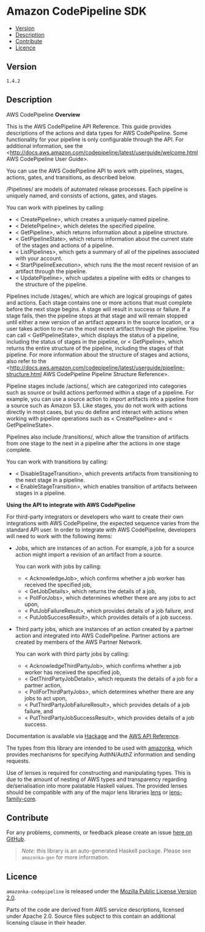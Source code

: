 # Amazon CodePipeline SDK

* [Version](#version)
* [Description](#description)
* [Contribute](#contribute)
* [Licence](#licence)


## Version

`1.4.2`


## Description

AWS CodePipeline __Overview__

This is the AWS CodePipeline API Reference. This guide provides
descriptions of the actions and data types for AWS CodePipeline. Some
functionality for your pipeline is only configurable through the API.
For additional information, see the
<http://docs.aws.amazon.com/codepipeline/latest/userguide/welcome.html AWS CodePipeline User Guide>.

You can use the AWS CodePipeline API to work with pipelines, stages,
actions, gates, and transitions, as described below.

/Pipelines/ are models of automated release processes. Each pipeline is
uniquely named, and consists of actions, gates, and stages.

You can work with pipelines by calling:

-   < CreatePipeline>, which creates a uniquely-named pipeline.
-   < DeletePipeline>, which deletes the specified pipeline.
-   < GetPipeline>, which returns information about a pipeline
    structure.
-   < GetPipelineState>, which returns information about the current
    state of the stages and actions of a pipeline.
-   < ListPipelines>, which gets a summary of all of the pipelines
    associated with your account.
-   < StartPipelineExecution>, which runs the the most recent revision
    of an artifact through the pipeline.
-   < UpdatePipeline>, which updates a pipeline with edits or changes to
    the structure of the pipeline.

Pipelines include /stages/, which are which are logical groupings of
gates and actions. Each stage contains one or more actions that must
complete before the next stage begins. A stage will result in success or
failure. If a stage fails, then the pipeline stops at that stage and
will remain stopped until either a new version of an artifact appears in
the source location, or a user takes action to re-run the most recent
artifact through the pipeline. You can call < GetPipelineState>, which
displays the status of a pipeline, including the status of stages in the
pipeline, or < GetPipeline>, which returns the entire structure of the
pipeline, including the stages of that pipeline. For more information
about the structure of stages and actions, also refer to the
<http://docs.aws.amazon.com/codepipeline/latest/userguide/pipeline-structure.html AWS CodePipeline Pipeline Structure Reference>.

Pipeline stages include /actions/, which are categorized into categories
such as source or build actions performed within a stage of a pipeline.
For example, you can use a source action to import artifacts into a
pipeline from a source such as Amazon S3. Like stages, you do not work
with actions directly in most cases, but you do define and interact with
actions when working with pipeline operations such as < CreatePipeline>
and < GetPipelineState>.

Pipelines also include /transitions/, which allow the transition of
artifacts from one stage to the next in a pipeline after the actions in
one stage complete.

You can work with transitions by calling:

-   < DisableStageTransition>, which prevents artifacts from
    transitioning to the next stage in a pipeline.
-   < EnableStageTransition>, which enables transition of artifacts
    between stages in a pipeline.

__Using the API to integrate with AWS CodePipeline__

For third-party integrators or developers who want to create their own
integrations with AWS CodePipeline, the expected sequence varies from
the standard API user. In order to integrate with AWS CodePipeline,
developers will need to work with the following items:

-   Jobs, which are instances of an action. For example, a job for a
    source action might import a revision of an artifact from a source.

    You can work with jobs by calling:

    -   < AcknowledgeJob>, which confirms whether a job worker has
        received the specified job,
    -   < GetJobDetails>, which returns the details of a job,
    -   < PollForJobs>, which determines whether there are any jobs to
        act upon,
    -   < PutJobFailureResult>, which provides details of a job failure,
        and
    -   < PutJobSuccessResult>, which provides details of a job success.
-   Third party jobs, which are instances of an action created by a
    partner action and integrated into AWS CodePipeline. Partner actions
    are created by members of the AWS Partner Network.

    You can work with third party jobs by calling:

    -   < AcknowledgeThirdPartyJob>, which confirms whether a job worker
        has received the specified job,
    -   < GetThirdPartyJobDetails>, which requests the details of a job
        for a partner action,
    -   < PollForThirdPartyJobs>, which determines whether there are any
        jobs to act upon,
    -   < PutThirdPartyJobFailureResult>, which provides details of a
        job failure, and
    -   < PutThirdPartyJobSuccessResult>, which provides details of a
        job success.

Documentation is available via [Hackage](http://hackage.haskell.org/package/amazonka-codepipeline)
and the [AWS API Reference](https://aws.amazon.com/documentation/).

The types from this library are intended to be used with [amazonka](http://hackage.haskell.org/package/amazonka),
which provides mechanisms for specifying AuthN/AuthZ information and sending requests.

Use of lenses is required for constructing and manipulating types.
This is due to the amount of nesting of AWS types and transparency regarding
de/serialisation into more palatable Haskell values.
The provided lenses should be compatible with any of the major lens libraries
[lens](http://hackage.haskell.org/package/lens) or [lens-family-core](http://hackage.haskell.org/package/lens-family-core).

## Contribute

For any problems, comments, or feedback please create an issue [here on GitHub](https://github.com/brendanhay/amazonka/issues).

> _Note:_ this library is an auto-generated Haskell package. Please see `amazonka-gen` for more information.


## Licence

`amazonka-codepipeline` is released under the [Mozilla Public License Version 2.0](http://www.mozilla.org/MPL/).

Parts of the code are derived from AWS service descriptions, licensed under Apache 2.0.
Source files subject to this contain an additional licensing clause in their header.
